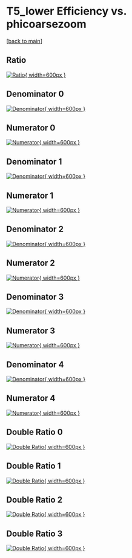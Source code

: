 # T5_lower Efficiency vs. phicoarsezoom

[[back to main](./)]



## Ratio

[![Ratio](../mtv/var/T5_lower_vtr_321_-1_eff_phicoarsezoom.png){ width=600px }](../mtv/var/T5_lower_vtr_321_-1_eff_phicoarsezoom.pdf)

## Denominator 0

[![Denominator](../mtv/den/T5_lower_vtr_321_-1_eff_phicoarsezoom_den0.png){ width=600px }](../mtv/den/T5_lower_vtr_321_-1_eff_phicoarsezoom_den0.pdf)

## Numerator 0

[![Numerator](../mtv/num/T5_lower_vtr_321_-1_eff_phicoarsezoom_num0.png){ width=600px }](../mtv/num/T5_lower_vtr_321_-1_eff_phicoarsezoom_num0.pdf)

## Denominator 1

[![Denominator](../mtv/den/T5_lower_vtr_321_-1_eff_phicoarsezoom_den1.png){ width=600px }](../mtv/den/T5_lower_vtr_321_-1_eff_phicoarsezoom_den1.pdf)

## Numerator 1

[![Numerator](../mtv/num/T5_lower_vtr_321_-1_eff_phicoarsezoom_num1.png){ width=600px }](../mtv/num/T5_lower_vtr_321_-1_eff_phicoarsezoom_num1.pdf)

## Denominator 2

[![Denominator](../mtv/den/T5_lower_vtr_321_-1_eff_phicoarsezoom_den2.png){ width=600px }](../mtv/den/T5_lower_vtr_321_-1_eff_phicoarsezoom_den2.pdf)

## Numerator 2

[![Numerator](../mtv/num/T5_lower_vtr_321_-1_eff_phicoarsezoom_num2.png){ width=600px }](../mtv/num/T5_lower_vtr_321_-1_eff_phicoarsezoom_num2.pdf)

## Denominator 3

[![Denominator](../mtv/den/T5_lower_vtr_321_-1_eff_phicoarsezoom_den3.png){ width=600px }](../mtv/den/T5_lower_vtr_321_-1_eff_phicoarsezoom_den3.pdf)

## Numerator 3

[![Numerator](../mtv/num/T5_lower_vtr_321_-1_eff_phicoarsezoom_num3.png){ width=600px }](../mtv/num/T5_lower_vtr_321_-1_eff_phicoarsezoom_num3.pdf)

## Denominator 4

[![Denominator](../mtv/den/T5_lower_vtr_321_-1_eff_phicoarsezoom_den4.png){ width=600px }](../mtv/den/T5_lower_vtr_321_-1_eff_phicoarsezoom_den4.pdf)

## Numerator 4

[![Numerator](../mtv/num/T5_lower_vtr_321_-1_eff_phicoarsezoom_num4.png){ width=600px }](../mtv/num/T5_lower_vtr_321_-1_eff_phicoarsezoom_num4.pdf)

## Double Ratio 0

[![Double Ratio](../mtv/ratio/T5_lower_vtr_321_-1_eff_phicoarsezoom_ratio0.png){ width=600px }](../mtv/ratio/T5_lower_vtr_321_-1_eff_phicoarsezoom_ratio0.pdf)

## Double Ratio 1

[![Double Ratio](../mtv/ratio/T5_lower_vtr_321_-1_eff_phicoarsezoom_ratio1.png){ width=600px }](../mtv/ratio/T5_lower_vtr_321_-1_eff_phicoarsezoom_ratio1.pdf)

## Double Ratio 2

[![Double Ratio](../mtv/ratio/T5_lower_vtr_321_-1_eff_phicoarsezoom_ratio2.png){ width=600px }](../mtv/ratio/T5_lower_vtr_321_-1_eff_phicoarsezoom_ratio2.pdf)

## Double Ratio 3

[![Double Ratio](../mtv/ratio/T5_lower_vtr_321_-1_eff_phicoarsezoom_ratio3.png){ width=600px }](../mtv/ratio/T5_lower_vtr_321_-1_eff_phicoarsezoom_ratio3.pdf)

